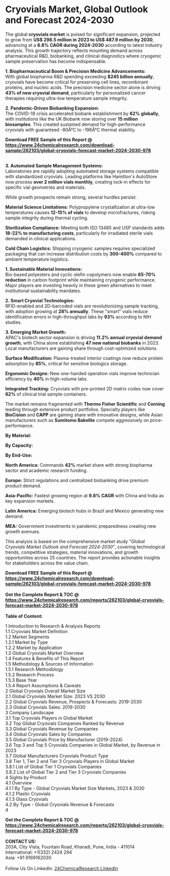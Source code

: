<h1>Cryovials Market, Global Outlook and Forecast 2024-2030</h1><p>The global <strong>cryovials market</strong> is poised for significant expansion, projected to grow from <strong>US$ 298.5 million in 2023 to US$ 487.9 million by 2030</strong>, advancing at a <strong>6.8% CAGR during 2024-2030</strong> according to latest industry analysis. This growth trajectory reflects mounting demand across pharmaceutical R&amp;D, biobanking, and clinical diagnostics where cryogenic sample preservation has become indispensable.</p><p><strong>1. Biopharmaceutical Boom &amp; Precision Medicine Advancements:</strong><br>
With global biopharma R&amp;D spending exceeding <strong>$245 billion annually</strong>, cryovials have become critical for preserving cell lines, recombinant proteins, and nucleic acids. The precision medicine sector alone is driving <strong>43% of new cryovial demand</strong>, particularly for personalized cancer therapies requiring ultra-low temperature sample integrity.</p><p><strong>2. Pandemic-Driven Biobanking Expansion:</strong><br>
The COVID-19 crisis accelerated biobank establishment by <strong>62% globally</strong>, with institutions like the UK Biobank now storing over <strong>15 million biosamples</strong>. This created sustained demand for high-performance cryovials with guaranteed -80Â°C to -196Â°C thermal stability.</p><div><b>Download FREE Sample of this Report @ 
            <a href="https://www.24chemicalresearch.com/download-sample/262103/global-cryovials-forecast-market-2024-2030-978">
            https://www.24chemicalresearch.com/download-sample/262103/global-cryovials-forecast-market-2024-2030-978</a></b></div><br><p><strong>3. Automated Sample Management Systems:</strong><br>
Laboratories are rapidly adopting automated storage systems compatible with standardized cryovials. Leading platforms like Hamilton's AutoStore now process <strong>over 2 million vials monthly</strong>, creating lock-in effects for specific vial geometries and materials.</p><p>While growth prospects remain strong, several hurdles persist:</p><p><strong>Material Science Limitations:</strong> Polypropylene crystallization at ultra-low temperatures causes <strong>12-15% of vials</strong> to develop microfractures, risking sample integrity during thermal cycling.</p><p><strong>Sterilization Compliance:</strong> Meeting both ISO 13485 and USP  standards adds <strong>18-22% to manufacturing costs</strong>, particularly for irradiated sterile vials demanded in clinical applications.</p><p><strong>Cold Chain Logistics:</strong> Shipping cryogenic samples requires specialized packaging that can increase distribution costs by <strong>300-400%</strong> compared to ambient temperature logistics.</p><p><strong>1. Sustainable Material Innovations:</strong><br>
Bio-based polyesters and cyclic olefin copolymers now enable <strong>65-70% reduction</strong> in carbon footprint while maintaining cryogenic performance. Major players are investing heavily in these green alternatives to meet institutional sustainability mandates.</p><p><strong>2. Smart Cryovial Technologies:</strong><br>
RFID-enabled and 2D-barcoded vials are revolutionizing sample tracking, with adoption growing at <strong>28% annually</strong>. These "smart" vials reduce identification errors in high-throughput labs by <strong>93%</strong> according to NIH studies.</p><p><strong>3. Emerging Market Growth:</strong><br>
APAC's biotech sector expansion is driving <strong>11.2% annual cryovial demand growth</strong>, with China alone establishing <strong>47 new national biobanks</strong> in 2023. Local manufacturers are gaining share through cost-optimized solutions.</p><p><strong>Surface Modification:</strong> Plasma-treated interior coatings now reduce protein adsorption by <strong>85%</strong>, critical for sensitive biologics storage.</p><p><strong>Ergonomic Designs:</strong> New one-handed operation vials improve technician efficiency by <strong>40%</strong> in high-volume labs.</p><p><strong>Integrated Tracking:</strong> Cryovials with pre-printed 2D matrix codes now cover <strong>62%</strong> of clinical trial sample containers.</p><p>The market remains fragmented with <strong>Thermo Fisher Scientific</strong> and <strong>Corning</strong> leading through extensive product portfolios. Specialty players like <strong>BioCision</strong> and <strong>CAPP</strong> are gaining share with innovative designs, while Asian manufacturers such as <strong>Sumitomo Bakelite</strong> compete aggressively on price-performance.</p><p><strong>By Material:</strong></p><p><strong>By Capacity:</strong></p><p><strong>By End-Use:</strong></p><p><strong>North America:</strong> Commands <strong>42%</strong> market share with strong biopharma sector and academic research funding.</p><p><strong>Europe:</strong> Strict regulations and centralized biobanking drive premium product demand.</p><p><strong>Asia-Pacific:</strong> Fastest growing region at <strong>9.8% CAGR</strong> with China and India as key expansion markets.</p><p><strong>Latin America:</strong> Emerging biotech hubs in Brazil and Mexico generating new demand.</p><p><strong>MEA:</strong> Government investments in pandemic preparedness creating new growth avenues.</p><p>This analysis is based on the comprehensive market study <em>"Global Cryovials Market Outlook and Forecast 2024-2030"</em>, covering technological trends, competitive strategies, material innovations, and growth opportunities across 25 countries. The report provides actionable insights for stakeholders across the value chain.</p><div><b>Download FREE Sample of this Report @ 
            <a href="https://www.24chemicalresearch.com/download-sample/262103/global-cryovials-forecast-market-2024-2030-978">
            https://www.24chemicalresearch.com/download-sample/262103/global-cryovials-forecast-market-2024-2030-978</a></b></div><br><div><b>Get the Complete Report & TOC @ 
            <a href="https://www.24chemicalresearch.com/reports/262103/global-cryovials-forecast-market-2024-2030-978">
            https://www.24chemicalresearch.com/reports/262103/global-cryovials-forecast-market-2024-2030-978</a></b></div><br>
            <b>Table of Content:</b><p>1 Introduction to Research & Analysis Reports<br />
    1.1 Cryovials Market Definition<br />
    1.2 Market Segments<br />
        1.2.1 Market by Type<br />
        1.2.2 Market by Application<br />
    1.3 Global Cryovials Market Overview<br />
    1.4 Features & Benefits of This Report<br />
    1.5 Methodology & Sources of Information<br />
        1.5.1 Research Methodology<br />
        1.5.2 Research Process<br />
        1.5.3 Base Year<br />
        1.5.4 Report Assumptions & Caveats<br />
2 Global Cryovials Overall Market Size<br />
    2.1 Global Cryovials Market Size: 2023 VS 2030<br />
    2.2 Global Cryovials Revenue, Prospects & Forecasts: 2019-2030<br />
    2.3 Global Cryovials Sales: 2019-2030<br />
3 Company Landscape<br />
    3.1 Top Cryovials Players in Global Market<br />
    3.2 Top Global Cryovials Companies Ranked by Revenue<br />
    3.3 Global Cryovials Revenue by Companies<br />
    3.4 Global Cryovials Sales by Companies<br />
    3.5 Global Cryovials Price by Manufacturer (2019-2024)<br />
    3.6 Top 3 and Top 5 Cryovials Companies in Global Market, by Revenue in 2023<br />
    3.7 Global Manufacturers Cryovials Product Type<br />
    3.8 Tier 1, Tier 2 and Tier 3 Cryovials Players in Global Market<br />
        3.8.1 List of Global Tier 1 Cryovials Companies<br />
        3.8.2 List of Global Tier 2 and Tier 3 Cryovials Companies<br />
4 Sights by Product<br />
    4.1 Overview<br />
        4.1.1 By Type - Global Cryovials Market Size Markets, 2023 & 2030<br />
        4.1.2 Plastic Cryovials<br />
        4.1.3 Glass Cryovials<br />
    4.2 By Type - Global Cryovials Revenue & Forecasts<br />
        4</p><div><b>Get the Complete Report & TOC @ 
            <a href="https://www.24chemicalresearch.com/reports/262103/global-cryovials-forecast-market-2024-2030-978">
            https://www.24chemicalresearch.com/reports/262103/global-cryovials-forecast-market-2024-2030-978</a></b></div><br><b>CONTACT US:</b><br>
            203A, City Vista, Fountain Road, Kharadi, Pune, India - 411014<br>
            International: +1(332) 2424 294<br>
            Asia: +91 9169162030 <br><br>
            Follow Us On LinkedIn: <a href="https://www.linkedin.com/company/24chemicalresearch/">24ChemicalResearch LinkedIn</a>